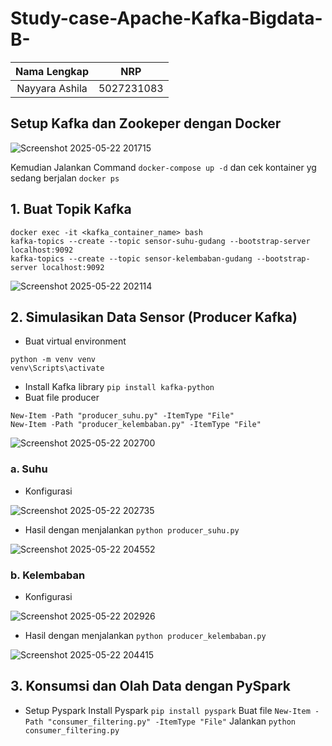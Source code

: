 # Study-case-Apache-Kafka-Bigdata-B-

| Nama Lengkap              | NRP           |
| :-----------------------: | :-----------: |
| Nayyara Ashila        | 5027231083    |


## Setup Kafka dan Zookeper dengan Docker
![Screenshot 2025-05-22 201715](https://github.com/user-attachments/assets/351e344d-5487-463f-ad68-81b287e01114)

Kemudian Jalankan Command `docker-compose up -d`
dan cek kontainer yg sedang berjalan `docker ps`

## 1. Buat Topik Kafka

```
docker exec -it <kafka_container_name> bash
kafka-topics --create --topic sensor-suhu-gudang --bootstrap-server localhost:9092
kafka-topics --create --topic sensor-kelembaban-gudang --bootstrap-server localhost:9092
```

![Screenshot 2025-05-22 202114](https://github.com/user-attachments/assets/d9906629-3239-4db3-876b-267d3df46223)

## 2. Simulasikan Data Sensor (Producer Kafka)
- Buat virtual environment
```
python -m venv venv
venv\Scripts\activate 
```
- Install Kafka library
```pip install kafka-python```
- Buat file producer
```
New-Item -Path "producer_suhu.py" -ItemType "File"
New-Item -Path "producer_kelembaban.py" -ItemType "File"
```
  
![Screenshot 2025-05-22 202700](https://github.com/user-attachments/assets/94bd3c89-25d3-4bc2-9552-d8579e8f4d87)

 ### a. Suhu
* Konfigurasi

![Screenshot 2025-05-22 202735](https://github.com/user-attachments/assets/eed59054-007d-49b0-8825-710e0f04e181)

* Hasil dengan menjalankan `python producer_suhu.py`
  
![Screenshot 2025-05-22 204552](https://github.com/user-attachments/assets/c0478d91-7b06-4901-8f38-be1c4f71e9ca)


 ### b. Kelembaban
 * Konfigurasi
   
![Screenshot 2025-05-22 202926](https://github.com/user-attachments/assets/cf134b40-2606-4b04-adc4-84bdf9624a61)

* Hasil dengan menjalankan `python producer_kelembaban.py`

![Screenshot 2025-05-22 204415](https://github.com/user-attachments/assets/7f67fd07-f5d8-46f7-8ad5-866b386cbb9e)

## 3. Konsumsi dan Olah Data dengan PySpark

* Setup Pyspark
Install Pyspark `pip install pyspark`
Buat file `New-Item -Path "consumer_filtering.py" -ItemType "File"`
Jalankan `python consumer_filtering.py`
